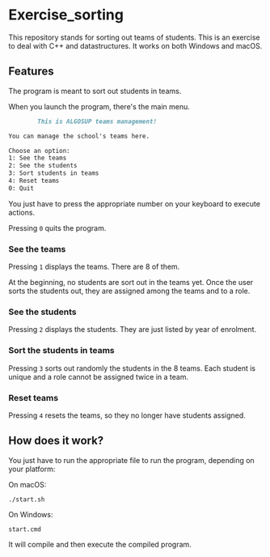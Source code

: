 # Exercise_sorting

This repository stands for sorting out teams of students. This is an exercise to deal with C++ and datastructures.
It works on both Windows and macOS.

## Features

The program is meant to sort out students in teams.

When you launch the program, there's the main menu.

```md
        This is ALGOSUP teams management! 

You can manage the school's teams here.

Choose an option:
1: See the teams
2: See the students
3: Sort students in teams
4: Reset teams
0: Quit
```

You just have to press the appropriate number on your keyboard to execute actions.

Pressing `0` quits the program.

### See the teams

Pressing `1` displays the teams. There are 8 of them.

At the beginning, no students are sort out in the teams yet.
Once the user sorts the students out, they are assigned among the teams and to a role.

### See the students

Pressing `2` displays the students. They are just listed by year of enrolment.

### Sort the students in teams

Pressing `3` sorts out randomly the students in the 8 teams. Each student is unique and a role cannot be assigned twice in a team.

### Reset teams

Pressing `4` resets the teams, so they no longer have students assigned.

## How does it work?

You just have to run the appropriate file to run the program, depending on your platform:

On macOS:

`./start.sh`

On Windows:

`start.cmd`

It will compile and then execute the compiled program.
